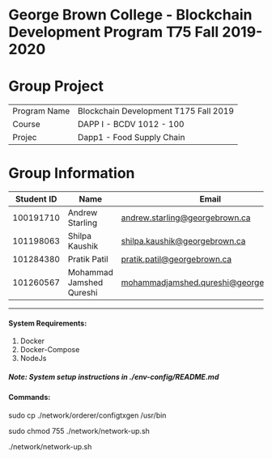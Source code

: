 # George Brown College - Blockchain Development Program T75 Fall 2019-2020

# Group Project

|  |  |
| ----------- | ----------- |
| Program Name | Blockchain Development T175 Fall 2019 |
| Course | DAPP I - BCDV 1012 - 100 |
| Projec | Dapp1 - Food Supply Chain |

# Group Information

| Student ID | Name | Email |
| ----------- | ----------- | ----------- |
| 100191710 | Andrew Starling | andrew.starling@georgebrown.ca |
| 101198063 | Shilpa Kaushik | shilpa.kaushik@georgebrown.ca |
| 101284380	| Pratik Patil | pratik.patil@georgebrown.ca |
| 101260567 | Mohammad Jamshed Qureshi | mohammadjamshed.qureshi@georgebrown.ca |

-----

#### System Requirements:
1. Docker
2. Docker-Compose
3. NodeJs
##### Note: System setup instructions in ./env-config/README.md

#### Commands:
sudo cp ./network/orderer/configtxgen  /usr/bin

sudo chmod 755 ./network/network-up.sh

./network/network-up.sh
